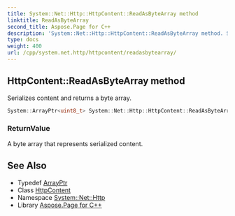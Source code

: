 ```yaml
---
title: System::Net::Http::HttpContent::ReadAsByteArray method
linktitle: ReadAsByteArray
second_title: Aspose.Page for C++
description: 'System::Net::Http::HttpContent::ReadAsByteArray method. Serializes content and returns a byte array in C++.'
type: docs
weight: 400
url: /cpp/system.net.http/httpcontent/readasbytearray/
---
```

## HttpContent::ReadAsByteArray method


Serializes content and returns a byte array.

```cpp
System::ArrayPtr<uint8_t> System::Net::Http::HttpContent::ReadAsByteArray()
```


### ReturnValue

A byte array that represents serialized content.

## See Also

* Typedef [ArrayPtr](../../../system/arrayptr/)
* Class [HttpContent](../)
* Namespace [System::Net::Http](../../)
* Library [Aspose.Page for C++](../../../)
